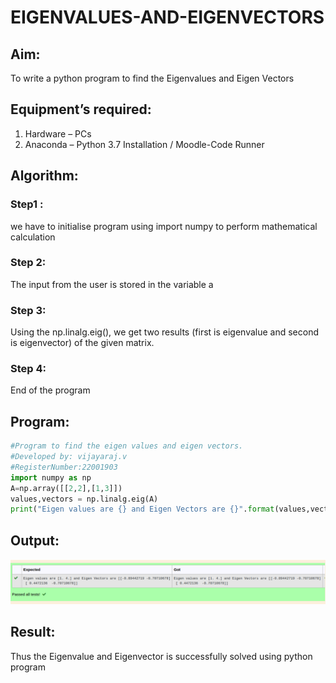 # EIGENVALUES-AND-EIGENVECTORS
## Aim:
To write a python program to find the Eigenvalues and Eigen Vectors
## Equipment’s required:
1. 	Hardware – PCs
2. 	Anaconda – Python 3.7 Installation / Moodle-Code Runner
## Algorithm:
### Step1 :
we have to initialise program using import numpy to perform mathematical calculation 
### Step 2: 
The input from the user is stored in the variable a
### Step 3: 
Using the np.linalg.eig(),  we get two results (first is eigenvalue and second is eigenvector) of the given matrix.
### Step 4:
End of the program 

## Program:
```python
#Program to find the eigen values and eigen vectors.
#Developed by: vijayaraj.v
#RegisterNumber:22001903
import numpy as np
A=np.array([[2,2],[1,3]])
values,vectors = np.linalg.eig(A)
print("Eigen values are {} and Eigen Vectors are {}".format(values,vectors))
```
## Output:
![output](./Screenshot%20from%202022-12-28%2023-41-00.png)
## Result:
Thus the Eigenvalue and Eigenvector is successfully solved using python program
